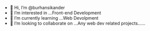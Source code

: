 - 👋 Hi, I’m @burhansikander
- 👀 I’m interested in ...Front-end Development
- 🌱 I’m currently learning ...Web Devolpment 
- 💞️ I’m looking to collaborate on ...Any web dev related projects......

<!---
burhansikander/burhansikander is a ✨ special ✨ repository because its `README.md` (this file) appears on your GitHub profile.
You can click the Preview link to take a look at your changes.
--->
